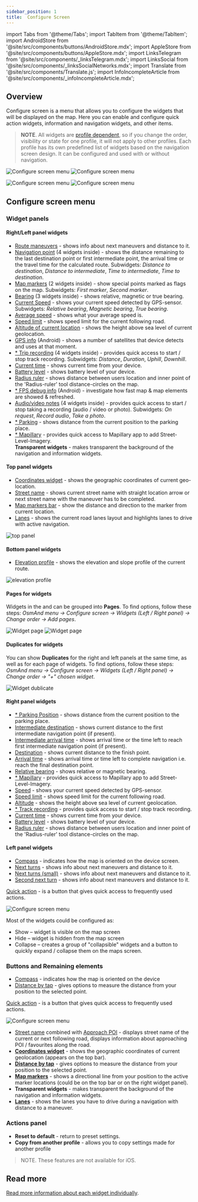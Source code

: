 ```yaml
---
sidebar_position: 1
title:  Configure Screen
---
```


import Tabs from '@theme/Tabs';
import TabItem from '@theme/TabItem';
import AndroidStore from '@site/src/components/buttons/AndroidStore.mdx';
import AppleStore from '@site/src/components/buttons/AppleStore.mdx';
import LinksTelegram from '@site/src/components/_linksTelegram.mdx';
import LinksSocial from '@site/src/components/_linksSocialNetworks.mdx';
import Translate from '@site/src/components/Translate.js';
import InfoIncompleteArticle from '@site/src/components/_infoIncompleteArticle.mdx';

## Overview  


Configure screen is a menu that allows you to configure the widgets that will be displayed on the map. Here you can enable and configure quick action widgets, information and navigation widgets, and other items.  
>**NOTE**. All widgets are [profile dependent](../personal/profiles.md), so if you change the order, visibility or state for one profile, it will not apply to other profiles. Each profile has its own predefined list of widgets based on the navigation screen design. It can be configured and used with or without navigation.

 
<Tabs groupId="operating-systems">

<TabItem value="android" label="Android">  

![Configure screen menu](@site/static/img/widgets/configure_screen_menu_andr_1.png)  ![Configure screen menu](@site/static/img/widgets/configure_screen_menu_andr_2.png)

</TabItem>

<TabItem value="ios" label="iOS">  

![Configure screen menu](@site/static/img/widgets/configure_screen_menu_ios_1.png)  ![Configure screen menu](@site/static/img/widgets/configure_screen_menu_ios_2.png)  


</TabItem>

</Tabs> 


## Configure screen menu


### Widget panels

<Tabs groupId="operating-systems">

<TabItem value="android" label="Android">  

#### Right/Left panel widgets  
 - [Route maneuvers](../widgets/nav-widgets.md#next-turns) - shows info about next maneuvers and distance to it.
 - [Navigation point](../widgets/nav-widgets#navigation-points) (4 widgets inside) - shows the distance remaining to the last destination point or first intermediate point, the arrival time or the travel time for the calculated route. Subwidgets: *Distance to destination*, *Distance to intermediate*, *Time to intermediate*, *Time to destination*.
 - [Map markers](../map/point-layers-on-map#markers) (2 widgets inside) - show special points marked as flags on the map. Subwidgets: *First marker*, *Second marker*.
 - [Bearing](../widgets/nav-widgets.md#bearing) (3 widgets inside) - shows relative, magnetic or true bearing.
 - [Current Speed](../widgets/info-widgets.md#speed) - shows your current speed detected by GPS-sensor. Subwidgets: *Relative bearing*, *Magnetic bearing*, *True bearing*.
 - [Average speed](../widgets/info-widgets#average-speed-widget) - shows what your average speed is.
 - [Speed limit](../widgets/nav-widgets.md#speed-limit) - shows speed limit for the current following road.
 - [Altitude of current location](../widgets/info-widgets.md#altitude) - shows the height above sea level of current geolocation.
 - [GPS info](../widgets/info-widgets.md#gps-info-android) (Android) - shows a number of satellites that device detects and uses at that moment.
 - [* Trip recording](../widgets/info-widgets#-trip-recording-widgets) (4 widgets inside) - provides quick access to start / stop track recording. Subwidgets: *Distance*, *Duration*, *Uphill*, *Downhill*.
 - [Current time](../widgets/info-widgets.md#current-time) - shows current time from your device.
 - [Battery level](../widgets/info-widgets.md#battery-level) - shows battery level of your device.
 - [Radius ruler](../widgets/radius-ruler.md) - shows distance between users location and inner point of the 'Radius-ruler' tool distance-circles on the map.
 - [* FPS debug info](../widgets/info-widgets.md#-fps-info-android) (Android) - investigate how fast map & map elements are showed & refreshed.
 - [Audio/video notes](../widgets/info-widgets#-audio-video-notes-widget) (4 widgets inside) - provides quick access to start / stop taking a recording (audio / video or photo). Subwidgets: *On request*, *Record audio*, *Take a photo*.
 - [* Parking](../widgets/info-widgets.md#-parking-widget) - shows distance from the current position to the parking place.
 - [* Mapillary](../widgets/info-widgets.md#-mapillary-widget) - provides quick access to Mapillary app to add Street-Level-Imagery.  
 **Transparent widgets** - makes transparent the background of the navigation and information widgets.
 

#### Top panel widgets
 - [Coordinates widget](../widgets/info-widgets#coordinates-widget) - shows the geographic coordinates of current geo-location.
 - [Street name](../widgets/nav-widgets#street-name) - shows current street name with straight location arrow or next street name with the maneuver has to be completed.
 - [Map markers bar](../widgets/markers#top-bar-widget-markers) - show the distance and direction to the marker from current location.
 - [Lanes](../widgets/nav-widgets#lanes) - shows the current road lanes layout and highlights lanes to drive with active navigation.  

![top panel](@site/static/img/widgets/top_panel_andr.png)

#### Bottom panel widgets
 - [Elevation profile](../widgets/nav-widgets#elevation-widget) - shows the elevation and slope profile of the current route.  

![elevation profile](@site/static/img/widgets/elevation_prof_and.png)  

#### Pages for widgets

Widgets in the <Translate android="true" id="map_widget_left" /> and <Translate android="true" id="map_widget_right" /> can be grouped into **Pages**. To find options, follow these steps: *OsmAnd menu → Configure screen → Widgets (Left / Right panel) → Change order → Add pages*.

![Widget page](@site/static/img/widgets/widget_page.png) ![Widget page](@site/static/img/widgets/widget_page_1.png)
 

#### Duplicates for widgets

You can show **Duplicates** for the right and left panels at the same time, as well as for each page of widgets. To find options, follow these steps: *OsmAnd menu → Configure screen → Widgets (Left / Right panel) → Change order → "+" chosen widget*.

![Widget dublicate](@site/static/img/widgets/widget_dublicate.png)


</TabItem>

<TabItem value="ios" label="iOS">  


#### Right panel widgets 

 - [* Parking Position](../widgets/info-widgets.md#-parking-widget) - shows distance from the current position to the parking place.
 - [Intermediate destination](../widgets/nav-widgets.md#intermediate-destination) - shows current distance to the first intermediate navigation point (if present).  
 - [Intermediate arrival time](../widgets/nav-widgets.md#intermediate-arrival-time) - shows arrival time or the time left to reach first intermediate navigation point (if present).    
 - [Destination](../widgets/nav-widgets.md#destination) - shows current distance to the finish point.  
 - [Arrival time](../widgets/nav-widgets.md#arrival-time-or-time-to-go) - shows arrival time or time left to complete navigation i.e. reach the final destination point.  
 - [Relative bearing](../widgets/nav-widgets.md#bearing) - shows relative or magnetic bearing.
 - [* Mapillary](../widgets/info-widgets.md#-mapillary-widget) - provides quick access to Mapillary app to add Street-Level-Imagery.
 - [Speed](../widgets/info-widgets.md#speed) - shows your current speed detected by GPS-sensor.
 - [Speed limit](../widgets/nav-widgets.md#speed-limit) - shows speed limit for the current following road.
 - [Altitude](../widgets/info-widgets.md#altitude) - shows the height above sea level of current geolocation.
 - [* Track recording](../widgets/info-widgets.md#-trip-recording-widget) - provides quick access to start / stop track recording.   
 - [Current time](../widgets/info-widgets.md#current-time) - shows current time from your device.  
 - [Battery level](../widgets/info-widgets.md#battery-level) - shows battery level of your device.  
 - [Radius ruler](../widgets/radius-ruler.md) - shows distance between users location and inner point of the 'Radius-ruler' tool distance-circles on the map.  
 

#### Left panel widgets  
 - [Compass](../widgets/map-buttons.md#compass) - indicates how the map is oriented on the device screen.
 - [Next turns](../widgets/nav-widgets.md#next-turns) - shows info about next maneuvers and distance to it.
 - [Next turns (small)](../widgets/nav-widgets.md#next-turns) - shows info about next maneuvers and distance to it.
 - [Second next turn](../widgets/nav-widgets.md#next-turns) - shows info about next maneuvers and distance to it.

[Quick action](../widgets/quick-action.md) - is a button that gives quick access to frequently used actions.  

![Configure screen menu](@site/static/img/widgets/quick_act_ios.png)  


Most of the widgets could be configured as:
* Show – widget is visible on the map screen
* Hide – widget is hidden from the map screen
* Collapse – creates a group of "collapsible" widgets and a button to quickly expand / collapse them on the maps screen.
  

</TabItem>

</Tabs>  


### Buttons and Remaining elements

<Tabs groupId="operating-systems">

<TabItem value="android" label="Android">  


- [Compass](../widgets/map-buttons.md#compass) - indicates how the map is oriented on the device 
- [Distance by tap](../widgets/radius-ruler.md#distance-by-tap-tool) - gives options to measure the distance from your position to the selected point.  

[Quick action](../widgets/quick-action.md) - is a button that gives quick access to frequently used actions.  

![Configure screen menu](@site/static/img/widgets/quick_act_andr.png) 


</TabItem>

<TabItem value="ios" label="iOS">  


- [Street name](../widgets/nav-widgets.md#street-name) combined with [Approach POI](../widgets/nav-widgets.md#approach-poisfavorites) - displays street name of the current or next following road, displays information about approaching POI / favourites along the road.
- [**Coordinates widget**](../widgets/info-widgets.md#coordinates-widget) -  shows the geographic coordinates of current geolocation (appears on the top bar).
- [**Distance by tap**](../widgets/radius-ruler.md#distance-by-tap-tool) - gives options to measure the distance from your position to the selected point.
- [**Map markers**](../widgets/markers.md) - shows a directional line from your position to the active marker locations (could be on the top bar or on the right widget panel).
- **Transparent widgets** - makes transparent the background of the navigation and information widgets.  
- [**Lanes**](../widgets/nav-widgets.md#lanes) - shows the lanes you have to drive during a navigation with distance to a maneuver.



</TabItem>

</Tabs> 

### Actions panel  


<Tabs groupId="operating-systems">

<TabItem value="android" label="Android">  

- **Reset to default** - return to preset settings.
- **Copy from another profile** - allows you to copy settings made for another profile


</TabItem>

<TabItem value="ios" label="iOS">  

>NOTE. These features are not available for iOS.


</TabItem>

</Tabs>               




## Read more
  [Read more information about each widget individually](../widgets/index.md).
